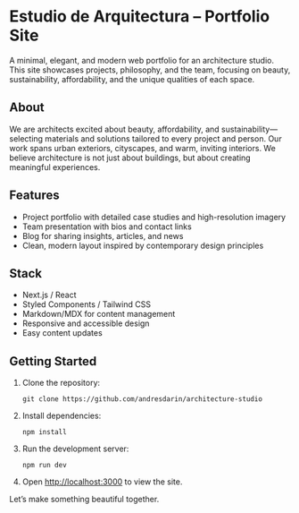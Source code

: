 # Estudio de Arquitectura – Portfolio Site

A minimal, elegant, and modern web portfolio for an architecture studio. This site showcases projects, philosophy, and the team, focusing on beauty, sustainability, affordability, and the unique qualities of each space.

## About

We are architects excited about beauty, affordability, and sustainability—selecting materials and solutions tailored to every project and person. Our work spans urban exteriors, cityscapes, and warm, inviting interiors. We believe architecture is not just about buildings, but about creating meaningful experiences.

## Features

- Project portfolio with detailed case studies and high-resolution imagery
- Team presentation with bios and contact links
- Blog for sharing insights, articles, and news
- Clean, modern layout inspired by contemporary design principles

## Stack

- Next.js / React
- Styled Components / Tailwind CSS
- Markdown/MDX for content management
- Responsive and accessible design
- Easy content updates

## Getting Started

1. Clone the repository:
   ```
   git clone https://github.com/andresdarin/architecture-studio
   ```
2. Install dependencies:
   ```
   npm install
   ```
3. Run the development server:
   ```
   npm run dev
   ```
4. Open [http://localhost:3000](http://localhost:3000) to view the site.


Let’s make something beautiful together.